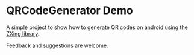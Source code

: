 # QRCodeGenerator Demo
A simple project to show how to generate QR codes on android 
using the [ZXing library](https://github.com/zxing/zxing).

Feedback and suggestions are welcome.